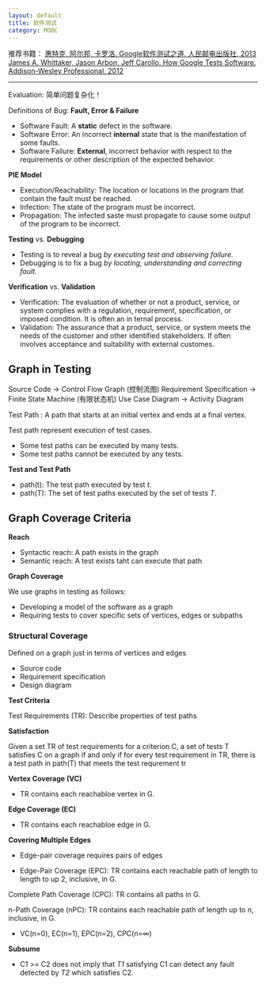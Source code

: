 ```yaml
---
layout: default
title: 软件测试
category: MOOC
---
```


推荐书籍：
[惠特克, 阿尔邦, 卡罗洛. Google软件测试之道. 人民邮电出版社, 2013](https://www.amazon.cn/gp/product/B00FH36R6G/)
[James A. Whittaker, Jason Arbon, Jeff Carollo. How Google Tests Software. Addison-Wesley Professional, 2012](https://www.amazon.com/dp/0321803027/)

---

Evaluation: 简单问题复杂化！

Definitions of Bug: **Fault, Error & Failure**

 - Software Fault: A **static** defect in the software.
 - Software Error: An incorrect **internal** state that is the manifestation of some faults.
 - Software Failure: **External**, incorrect behavior with respect to the requirements or other description of the expected behavior.

**PIE Model**

 - Execution/Reachability: The location or locations in the program that contain the fault must be reached.
 - Infection: The state of the program must be incorrect.
 - Propagation: The infected saste must propagate to cause some output of the program to be incorrect.

**Testing** vs. **Debugging**

- Testing is to reveal a bug *by executing test and observing failure.*
- Debugging is to fix a bug *by locating, understanding and correcting fault.*

**Verification** vs. **Validation**

- Verification: The evaluation of whether or not a product, service, or system complies with a regulation, requirement, specification, or imposed condition. It is often an in ternal process.
- Validation: The assurance that a product, service, or system meets the needs of the customer and other identified stakeholders. If often involves acceptance and suitability with external customes.


## Graph in Testing

Source Code -> Control Flow Graph (控制流图)
Requirement Specification -> Finite State Machine (有限状态机)
Use Case Diagram -> Activity Diagram

Test Path
:    A path that starts at an initial vertex and ends at a final vertex. 

Test path represent execution of test cases.

* Some test paths can be executed by many tests.
* Some test paths cannot be executed by any tests.

**Test and Test Path**

* path(t): The test path executed by test *t*.
* path(T): The set of test paths executed by the set of tests *T*.

## Graph Coverage Criteria

**Reach**

* Syntactic reach: A path exists in the graph
* Semantic reach: A test exists taht can execute that path

**Graph Coverage**

We use graphs in testing as follows:

* Developing a model of the software as a graph
* Requiring tests to cover specific sets of vertices, edges or subpaths

### **Structural Coverage**

Defined on a graph just in terms of vertices and edges

* Source code
* Requirement specification
* Design diagram

**Test Criteria**

Test Requirements (TR): Describe properties of test paths

**Satisfaction**

Given a set TR of test requirements for a criterion C, a set of tests T satisfies C on a graph if and only if for every test requirement in TR, there is a test path in path(T) that meets the test requrement tr

**Vertex Coverage (VC)**

* TR contains each reachabloe vertex in G.

**Edge Coverage (EC)**

* TR contains each reachabloe edge in G.

**Covering Multiple Edges**

* Edge-pair coverage requires pairs of edges

* Edge-Pair Coverage (EPC):
  TR contains each reachable path of length to length to up 2, inclusive, in G.

Complete Path Coverage (CPC): TR contains all paths in G.

n-Path Coverage (nPC): TR contains each reachable path of length up to n, inclusive, in G.

* VC(n=0), EC(n=1), EPC(n=2), CPC(n=∞)

**Subsume**

* C1 >= C2 does not imply that *T1* satisfying C1 can detect any fault detected by *T2* which satisfies C2.


